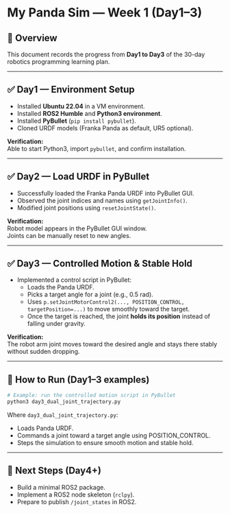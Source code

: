 # My Panda Sim — Week 1 (Day1–3)

## 📌 Overview
This document records the progress from **Day1 to Day3** of the 30-day robotics programming learning plan.

---

## ✅ Day1 — Environment Setup
- Installed **Ubuntu 22.04** in a VM environment.
- Installed **ROS2 Humble** and **Python3 environment**.
- Installed **PyBullet** (`pip install pybullet`).
- Cloned URDF models (Franka Panda as default, UR5 optional).

**Verification:**  
Able to start Python3, import `pybullet`, and confirm installation.

---

## ✅ Day2 — Load URDF in PyBullet
- Successfully loaded the Franka Panda URDF into PyBullet GUI.
- Observed the joint indices and names using `getJointInfo()`.
- Modified joint positions using `resetJointState()`.

**Verification:**  
Robot model appears in the PyBullet GUI window.  
Joints can be manually reset to new angles.

---

## ✅ Day3 — Controlled Motion & Stable Hold
- Implemented a control script in PyBullet:
  - Loads the Panda URDF.
  - Picks a target angle for a joint (e.g., 0.5 rad).
  - Uses `p.setJointMotorControl2(..., POSITION_CONTROL, targetPosition=...)` to move smoothly toward the target.
  - Once the target is reached, the joint **holds its position** instead of falling under gravity.

**Verification:**  
The robot arm joint moves toward the desired angle and stays there stably without sudden dropping.

---

## 🚀 How to Run (Day1–3 examples)

```bash
# Example: run the controlled motion script in PyBullet
python3 day3_dual_joint_trajectory.py
```

Where `day3_dual_joint_trajectory.py`:
- Loads Panda URDF.
- Commands a joint toward a target angle using POSITION_CONTROL.
- Steps the simulation to ensure smooth motion and stable hold.

---

## 🎯 Next Steps (Day4+)
- Build a minimal ROS2 package.
- Implement a ROS2 node skeleton (`rclpy`).
- Prepare to publish `/joint_states` in ROS2.

